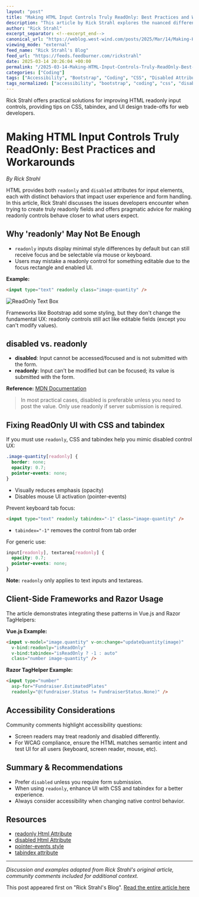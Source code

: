 ```yaml
---
layout: "post"
title: "Making HTML Input Controls Truly ReadOnly: Best Practices and Workarounds"
description: "This article by Rick Strahl explores the nuanced differences between HTML readonly and disabled attributes for input controls, the resulting user experience, form submission behavior, and approaches to improve readonly usability. It demonstrates CSS and tabindex techniques for making readonly controls behave more like disabled controls while preserving their ability to be posted to the server, including practical advice and discussion of accessibility trade-offs."
author: "Rick Strahl"
excerpt_separator: <!--excerpt_end-->
canonical_url: "https://weblog.west-wind.com/posts/2025/Mar/14/Making-Html-Input-Controls-Truly-ReadOnly"
viewing_mode: "external"
feed_name: "Rick Strahl's Blog"
feed_url: "https://feeds.feedburner.com/rickstrahl"
date: 2025-03-14 20:26:04 +00:00
permalink: "/2025-03-14-Making-HTML-Input-Controls-Truly-ReadOnly-Best-Practices-and-Workarounds.html"
categories: ["Coding"]
tags: ["Accessibility", "Bootstrap", "Coding", "CSS", "Disabled Attribute", "Form Submission", "Frontend", "HTML", "Input Controls", "Pointer Events", "Posts", "Razor", "Readonly Attribute", "Tabindex", "User Interface", "Vue.js", "Web Development"]
tags_normalized: ["accessibility", "bootstrap", "coding", "css", "disabled attribute", "form submission", "frontend", "html", "input controls", "pointer events", "posts", "razor", "readonly attribute", "tabindex", "user interface", "vue dot js", "web development"]
---
```


Rick Strahl offers practical solutions for improving HTML readonly input controls, providing tips on CSS, tabindex, and UI design trade-offs for web developers.<!--excerpt_end-->

# Making HTML Input Controls Truly ReadOnly: Best Practices and Workarounds

*By Rick Strahl*

HTML provides both `readonly` and `disabled` attributes for input elements, each with distinct behaviors that impact user experience and form handling. In this article, Rick Strahl discusses the issues developers encounter when trying to create truly readonly fields and offers pragmatic advice for making readonly controls behave closer to what users expect.

## Why 'readonly' May Not Be Enough

- `readonly` inputs display minimal style differences by default but can still receive focus and be selectable via mouse or keyboard.
- Users may mistake a readonly control for something editable due to the focus rectangle and enabled UI.

**Example:**

```html
<input type="text" readonly class="image-quantity" />
```

![ReadOnly Text Box](https://weblog.west-wind.com/images/2025/Making-Html-Input-Controls-Truly-ReadOnly/TextBoxFocusStillShowsFocus.jpg)

Frameworks like Bootstrap add some styling, but they don't change the fundamental UX: readonly controls still act like editable fields (except you can't modify values).

## disabled vs. readonly  

- **disabled**: Input cannot be accessed/focused and is not submitted with the form.
- **readonly**: Input can't be modified but can be focused; its value is submitted with the form.

**Reference:** [MDN Documentation](https://developer.mozilla.org/en-US/docs/Web/HTML/Attributes/readonly#attribute_interactions)

> In most practical cases, disabled is preferable unless you need to post the value.
> Only use readonly if server submission is required.

## Fixing ReadOnly UI with CSS and tabindex

If you must use `readonly`, CSS and tabindex help you mimic disabled control UX:

```css
.image-quantity[readonly] {
  border: none;
  opacity: 0.7;
  pointer-events: none;
}
```

- Visually reduces emphasis (opacity)
- Disables mouse UI activation (pointer-events)

Prevent keyboard tab focus:

```html
<input type="text" readonly tabindex="-1" class="image-quantity" />
```

- `tabindex="-1"` removes the control from tab order

For generic use:

```css
input[readonly], textarea[readonly] {
  opacity: 0.7;
  pointer-events: none;
}
```

**Note:** `readonly` only applies to text inputs and textareas.

## Client-Side Frameworks and Razor Usage

The article demonstrates integrating these patterns in Vue.js and Razor TagHelpers:

**Vue.js Example:**

```html
<input v-model="image.quantity" v-on:change="updateQuantity(image)"
  v-bind:readonly="isReadOnly"
  v-bind:tabindex="isReadOnly ? -1 : auto"
  class="number image-quantity" />
```

**Razor TagHelper Example:**

```html
<input type="number"
  asp-for="Fundraiser.EstimatedPlates"
  readonly="@(fundraiser.Status != FundraiserStatus.None)" />
```

## Accessibility Considerations

Community comments highlight accessibility questions:

- Screen readers may treat readonly and disabled differently.
- For WCAG compliance, ensure the HTML matches semantic intent and test UI for all users (keyboard, screen reader, mouse, etc).

## Summary & Recommendations

- Prefer `disabled` unless you require form submission.
- When using `readonly`, enhance UI with CSS and tabindex for a better experience.
- Always consider accessibility when changing native control behavior.

## Resources

- [readonly Html Attribute](https://developer.mozilla.org/en-US/docs/Web/HTML/Attributes/readonly)
- [disabled Html Attribute](https://developer.mozilla.org/en-US/docs/Web/HTML/Attributes/disabled)
- [pointer-events style](https://developer.mozilla.org/en-US/docs/Web/CSS/pointer-events)
- [tabindex attribute](https://developer.mozilla.org/en-US/docs/Web/HTML/Global_attributes/tabindex)

---

*Discussion and examples adapted from Rick Strahl's original article, community comments included for additional context.*

This post appeared first on "Rick Strahl's Blog". [Read the entire article here](https://weblog.west-wind.com/posts/2025/Mar/14/Making-Html-Input-Controls-Truly-ReadOnly)
